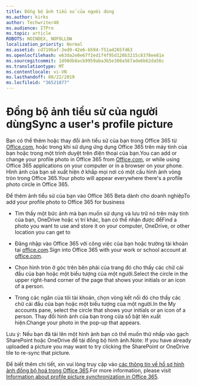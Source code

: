 ```yaml
---
title: Đồng bộ ảnh tiểu sử của người dùng
ms.author: kirks
author: Techwriter40
ms.audience: ITPro
ms.topic: article
ROBOTS: NOINDEX, NOFOLLOW
localization_priority: Normal
ms.assetid: cd7196af-3ed9-42e6-b594-f51ad265fd63
ms.openlocfilehash: e63da2e0e67f2ed1f4f95d128b3215c8378ee81e
ms.sourcegitcommit: 1d98db8acb9959aba3b5e308a567ade6b62da56c
ms.translationtype: MT
ms.contentlocale: vi-VN
ms.lasthandoff: 08/22/2019
ms.locfileid: "36521877"
---
```

# <a name="sync-a-users-profile-picture"></a><span data-ttu-id="eb148-102">Đồng bộ ảnh tiểu sử của người dùng</span><span class="sxs-lookup"><span data-stu-id="eb148-102">Sync a user's profile picture</span></span>

<span data-ttu-id="eb148-103">Bạn có thể thêm hoặc thay đổi ảnh tiểu sử của bạn trong Office 365 từ [Office.com](http://www.office.com), hoặc trong khi sử dụng ứng dụng Office 365 trên máy tính của bạn hoặc trong một trình duyệt trên điện thoại của bạn.</span><span class="sxs-lookup"><span data-stu-id="eb148-103">You can add or change your profile photo in Office 365 from [Office.com](http://www.office.com), or while using Office 365 applications on your computer or in a browser on your phone.</span></span> <span data-ttu-id="eb148-104">Hình ảnh của bạn sẽ xuất hiện ở khắp mọi nơi có một cấu hình ảnh vòng tròn trong Office 365.</span><span class="sxs-lookup"><span data-stu-id="eb148-104">Your photo will appear everywhere there's a profile photo circle in Office 365.</span></span>

<span data-ttu-id="eb148-105">Để thêm ảnh tiểu sử của bạn vào Office 365 Beta dành cho doanh nghiệp</span><span class="sxs-lookup"><span data-stu-id="eb148-105">To add your profile photo to Office 365 for business</span></span>

- <span data-ttu-id="eb148-106">Tìm thấy một bức ảnh mà bạn muốn sử dụng và lưu trữ nó trên máy tính của bạn, OneDrive hoặc vị trí khác, bạn có thể nhận được để</span><span class="sxs-lookup"><span data-stu-id="eb148-106">Find a photo you want to use and store it on your computer, OneDrive, or other location you can get to</span></span>

- <span data-ttu-id="eb148-107">Đăng nhập vào Office 365 với công việc của bạn hoặc trường tài khoản tại [office.com](http://www.office.com).</span><span class="sxs-lookup"><span data-stu-id="eb148-107">Sign into Office 365 with your work or school account at [office.com](http://www.office.com).</span></span>

- <span data-ttu-id="eb148-108">Chọn hình tròn ở góc trên bên phải của trang đó cho thấy các chữ cái đầu của bạn hoặc một biểu tượng của một người.</span><span class="sxs-lookup"><span data-stu-id="eb148-108">Select the circle in the upper right-hand corner of the page that shows your initials or an icon of a person.</span></span>

- <span data-ttu-id="eb148-109">Trong các ngăn của tôi tài khoản, chọn vòng kết nối đó cho thấy các chữ cái đầu của bạn hoặc một biểu tượng của một người.</span><span class="sxs-lookup"><span data-stu-id="eb148-109">In the My accounts pane, select the circle that shows your initials or an icon of a person.</span></span> <span data-ttu-id="eb148-110">Thay đổi hình ảnh của bạn trong cửa sổ bật lên xuất hiện.</span><span class="sxs-lookup"><span data-stu-id="eb148-110">Change your photo in the pop-up that appears.</span></span>

<span data-ttu-id="eb148-111">Lưu ý: Nếu bạn đã tải lên một hình ảnh bạn có thể muốn thử nhấp vào gạch SharePoint hoặc OneDrive để tái đồng bộ hình ảnh.</span><span class="sxs-lookup"><span data-stu-id="eb148-111">Note: If you have already uploaded a picture you may want to try clicking the SharePoint or OneDrive tile to re-sync that picture.</span></span>

<span data-ttu-id="eb148-112">Để biết thêm chi tiết, xin vui lòng truy cập vào [các thông tin về hồ sơ hình ảnh đồng bộ hoá trong Office 365](https://support.office.com/article/information-about-profile-picture-synchronization-in-office-365-20594d76-d054-4af4-a660-401133e3d48a?ui=en-US&amp;rs=en-US&amp;ad=US).</span><span class="sxs-lookup"><span data-stu-id="eb148-112">For more information, please visit [Information about profile picture synchronization in Office 365](https://support.office.com/article/information-about-profile-picture-synchronization-in-office-365-20594d76-d054-4af4-a660-401133e3d48a?ui=en-US&amp;rs=en-US&amp;ad=US).</span></span>
